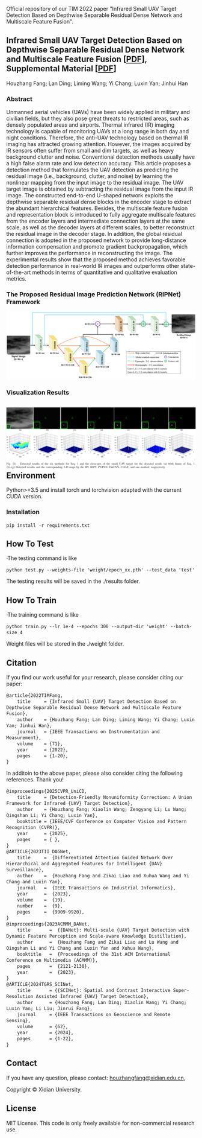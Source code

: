 Official repository of our TIM 2022 paper "Infrared Small UAV Target Detection Based on Depthwise Separable Residual Dense Network and Multiscale Feature Fusion".

## Infrared Small UAV Target Detection Based on Depthwise Separable Residual Dense Network and Multiscale Feature Fusion [[PDF](https://ieeexplore.ieee.org/abstract/document/9855493/)], Supplemental Material [[PDF](https://ieeexplore.ieee.org/document/9855493/media#media)] 

Houzhang Fang; Lan Ding; Liming Wang; Yi Chang; Luxin Yan; Jinhui Han

### Abstract

Unmanned aerial vehicles (UAVs) have been widely applied in military and civilian fields, but they also pose great threats to restricted areas, such as densely populated areas and airports. Thermal infrared (IR) imaging technology is capable of monitoring UAVs at a long range in both day and night conditions. Therefore, the anti-UAV technology based on thermal IR imaging has attracted growing attention. However, the images acquired by IR sensors often suffer from small and dim targets, as well as heavy background clutter and noise. Conventional detection methods usually have a high false alarm rate and low detection accuracy. This article proposes a detection method that formulates the UAV detection as predicting the residual image (i.e., background, clutter, and noise) by learning the nonlinear mapping from the input image to the residual image. The UAV target image is obtained by subtracting the residual image from the input IR image. The constructed end-to-end U-shaped network exploits the depthwise separable residual dense blocks in the encoder stage to extract the abundant hierarchical features. Besides, the multiscale feature fusion and representation block is introduced to fully aggregate multiscale features from the encoder layers and intermediate connection layers at the same scale, as well as the decoder layers at different scales, to better reconstruct the residual image in the decoder stage. In addition, the global residual connection is adopted in the proposed network to provide long-distance information compensation and promote gradient backpropagation, which further improves the performance in reconstructing the image. The experimental results show that the proposed method achieves favorable detection performance in real-world IR images and outperforms other state-of-the-art methods in terms of quantitative and qualitative evaluation metrics.

### The Proposed Residual Image Prediction Network (RIPNet) Framework

![DRUNet_Framework](./figs/DRUNet_Framework.png)

### Visualization Results

## ![Visualization](./figs/Visualization.png)Environment

Python>=3.5 and install torch and torchvision adapted with the current CUDA version.

### Installation

```
pip install -r requirements.txt
```

## How To Test

·The testing command is like

```shell
python test.py --weights-file 'weight/epoch_xx.pth' --test_data 'test'
```

The testing results will be saved in the ./results folder.

## How To Train

·The training command is like

```shell
python train.py --lr 1e-4 --epochs 300 --output-dir 'weight' --batch-size 4
```

Weight files will be stored in the ./weight folder.

## Citation
If you find our work useful for your research, please consider citing our paper:
```
@article{2022TIMFang,
    title     = {Infrared Small {UAV} Target Detection Based on Depthwise Separable Residual Dense Network and Multiscale Feature Fusion},
    author    = {Houzhang Fang; Lan Ding; Liming Wang; Yi Chang; Luxin Yan; Jinhui Han},
    journal   = {IEEE Transactions on Instrumentation and Measurement},
    volume    = {71},
    year      = {2022},
    pages     = {1-20},
}
```

In additoin to the above paper, please also consider citing the following references. Thank you!
```
@inproceedings{2025CVPR_UniCD,
    title     = {Detection-Friendly Nonuniformity Correction: A Union Framework for Infrared {UAV} Target Detection},
    author    = {Houzhang Fang; Xiaolin Wang; Zengyang Li; Lu Wang; Qingshan Li; Yi Chang; Luxin Yan},
    booktitle = {IEEE/CVF Conference on Computer Vision and Pattern Recognition (CVPR)},
    year      = {2025},
    pages     = { },
}
@ARTICLE{2023TII_DAGNet,
    title     =  {Differentiated Attention Guided Network Over Hierarchical and Aggregated Features for Intelligent {UAV} Surveillance},
    author    =  {Houzhang Fang and Zikai Liao and Xuhua Wang and Yi Chang and Luxin Yan},
    journal   =  {IEEE Transactions on Industrial Informatics}, 
    year      =  {2023},
    volume    =  {19},
    number    =  {9},
    pages     =  {9909-9920},
}
@inproceedings{2023ACMMM_DANet,
    title       =  {{DANet}: Multi-scale {UAV} Target Detection with Dynamic Feature Perception and Scale-aware Knowledge Distillation},
    author      =  {Houzhang Fang and Zikai Liao and Lu Wang and Qingshan Li and Yi Chang and Luxin Yan and Xuhua Wang},
    booktitle   =  {Proceedings of the 31st ACM International Conference on Multimedia (ACMMM)},
    pages       =  {2121-2130},
    year        =  {2023},
}
@ARTICLE{2024TGRS_SCINet,
    title       = {{SCINet}: Spatial and Contrast Interactive Super-Resolution Assisted Infrared {UAV} Target Detection},
    author      = {Houzhang Fang; Lan Ding; Xiaolin Wang; Yi Chang; Luxin Yan; Li Liu; Jinrui Fang},
    journal     = {IEEE Transactions on Geoscience and Remote Sensing},
    volume      = {62},
    year        = {2024},
    pages       = {1-22},
}
```

## Contact
If you have any question, please contact: houzhangfang@xidian.edu.cn,

Copyright &copy; Xidian University.

## License
MIT License. This code is only freely available for non-commercial research use.
